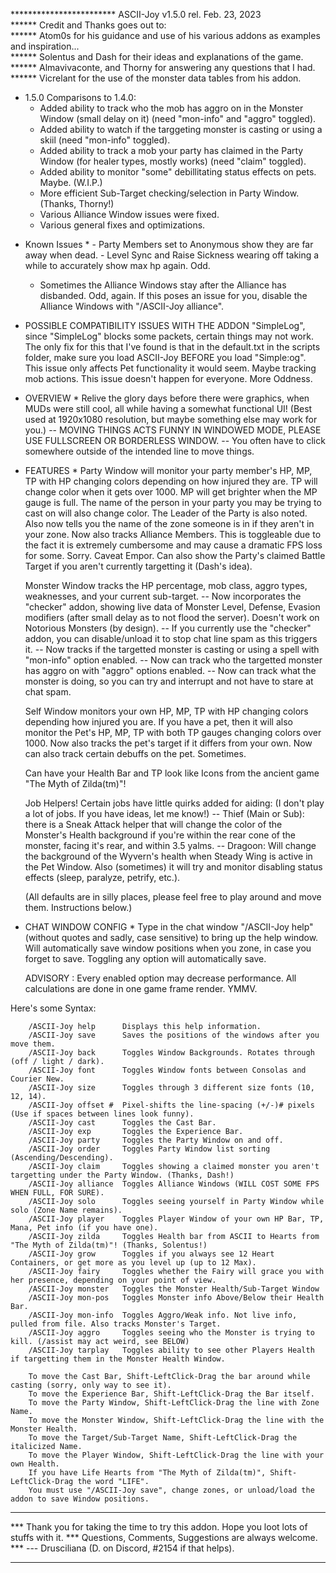 ************************ ASCII-Joy v1.5.0  rel. Feb. 23, 2023          
****** Credit and Thanks goes out to:           
****** Atom0s for his guidance and use of his various addons as examples and inspiration...           
****** Solentus and Dash for their ideas and explanations of the game.            
****** Almavivaconte, and Thorny for answering any questions that I had.           
****** Vicrelant for the use of the monster data tables from his addon.            

* 1.5.0 Comparisons to 1.4.0:
     - Added ability to track who the mob has aggro on in the Monster Window (small delay on it) (need "mon-info" and "aggro" toggled).
     - Added ability to watch if the targgeting monster is casting or using a skiil (need "mon-info" toggled).
     - Added ability to track a mob your party has claimed in the Party Window (for healer types, mostly works) (need "claim" toggled).
     - Added ability to monitor "some" debillitating status effects on pets. Maybe. (W.I.P.)
     - More efficient Sub-Target checking/selection in Party Window. (Thanks, Thorny!)
     - Various Alliance Window issues were fixed.
     - Various general fixes and optimizations.

- Known Issues * - Party Members set to Anonymous show they are far away when dead.    - Level Sync and Raise Sickness wearing off taking a while to accurately show max hp again. Odd.
     - Sometimes the Alliance Windows stay after the Alliance has disbanded. Odd, again. If this poses an issue for you, disable 
       the Alliance Windows with "/ASCII-Joy alliance".

- POSSIBLE COMPATIBILITY ISSUES WITH THE ADDON "SimpleLog", since "SimpleLog" blocks some packets, certain things may not work. 
    The only fix for this that I've found is that in the default.txt in the scripts folder, make sure you load ASCII-Joy 
    BEFORE you load "Simple:og". This issue only affects Pet functionality it would seem. Maybe tracking mob actions. 
    This issue doesn't happen for everyone. More Oddness.

* OVERVIEW *
    Relive the glory days before there were graphics, when MUDs were still cool, all while having a somewhat functional UI!
	(Best used at 1920x1080 resolution, but maybe something else may work for you.) 
        -- MOVING THINGS ACTS FUNNY IN WINDOWED MODE, PLEASE USE FULLSCREEN OR BORDERLESS WINDOW.
        -- You often have to click somewhere outside of the intended line to move things. 

* FEATURES *
    Party Window will monitor your party member's HP, MP, TP with HP changing colors depending on how injured they are.
	TP will change color when it gets over 1000. MP will get brighter when the MP gauge is full. The name of the person
	in your party you may be trying to cast on will also change color. The Leader of the Party is also noted. Also now
        tells you the name of the zone someone is in if they aren't in your zone. Now also tracks Alliance Members. This is
        toggleable due to the fact it is extremely cumbersome and may cause a dramatic FPS loss for some. Sorry. Caveat Empor.
        Can also show the Party's claimed Battle Target if you aren't currently targetting it (Dash's idea). 

    Monster Window tracks the HP percentage, mob class, aggro types, weaknesses, and your current sub-target.
        -- Now incorporates the "checker" addon, showing live data of Monster Level, Defense, Evasion modifiers 
		(after small delay as to not flood the server). Doesn't work on Notorious Monsters (by design).
	-- If you currently use the "checker" addon, you can disable/unload it to stop chat line spam as this triggers it.
        -- Now tracks if the targetted monster is casting or using a spell with "mon-info" option enabled.
        -- Now can track who the targetted monster has aggro on with "aggro" options enabled. 
        -- Now can track what the monster is doing, so you can try and interrupt and not have to stare at chat spam.

    Self Window monitors your own HP, MP, TP with HP changing colors depending how injured you are. If you have a pet, then
	it will also monitor the Pet's HP, MP, TP with both TP gauges changing colors over 1000. Now also tracks the pet's
        target if it differs from your own. Now can also track certain debuffs on the pet. Sometimes.

    Can have your Health Bar and TP look like Icons from the ancient game "The Myth of Zilda(tm)"!

    Job Helpers! Certain jobs have little quirks added for aiding: (I don't play a lot of jobs. If you have ideas, let me know!)
        -- Thief (Main or Sub): there is a Sneak Attack helper that will change the color of the Monster's Health background
           if you're within the rear cone of the monster, facing it's rear, and within 3.5 yalms.
        -- Dragoon: Will change the background of the Wyvern's health when Steady Wing is active in the Pet Window. Also (sometimes)
           it will try and monitor disabling status effects (sleep, paralyze, petrify, etc.).
          

    (All defaults are in silly places, please feel free to play around and move them. Instructions below.)

* CHAT WINDOW CONFIG *
    Type in the chat window "/ASCII-Joy help" (without quotes and sadly, case sensitive) to bring up the help window.
	Will automatically save window positions when you zone, in case you forget to save.	
	Toggling any option will automatically save.

    ADVISORY : Every enabled option may decrease performance. All calculations are done in one game frame render. YMMV.

Here's some Syntax:

        /ASCII-Joy help      Displays this help information.
        /ASCII-Joy save      Saves the positions of the windows after you move them.
        /ASCII-Joy back      Toggles Window Backgrounds. Rotates through (off / light / dark).
        /ASCII-Joy font      Toggles Window fonts between Consolas and Courier New.
        /ASCII-Joy size      Toggles through 3 different size fonts (10, 12, 14).
        /ASCII-Joy offset #  Pixel-shifts the line-spacing (+/-)# pixels (Use if spaces between lines look funny).
        /ASCII-Joy cast      Toggles the Cast Bar.
        /ASCII-Joy exp       Toggles the Experience Bar.
        /ASCII-Joy party     Toggles the Party Window on and off.
        /ASCII-Joy order     Toggles Party Window list sorting (Ascending/Descending).
        /ASCII-Joy claim     Toggles showing a claimed monster you aren't targetting under the Party Window. (Thanks, Dash!)
        /ASCII-Joy alliance  Toggles Alliance Windows (WILL COST SOME FPS WHEN FULL, FOR SURE).
        /ASCII-Joy solo      Toggles seeing yourself in Party Window while solo (Zone Name remains).
        /ASCII-Joy player    Toggles Player Window of your own HP Bar, TP, Mana, Pet info (if you have one).
        /ASCII-Joy zilda     Toggles Health bar from ASCII to Hearts from "The Myth of Zilda(tm)"! (Thanks, Solentus!)
        /ASCII-Joy grow      Toggles if you always see 12 Heart Containers, or get more as you level up (up to 12 Max).
        /ASCII-Joy fairy     Toggles whether the Fairy will grace you with her presence, depending on your point of view.
        /ASCII-Joy monster   Toggles the Monster Health/Sub-Target Window
        /ASCII-Joy mon-pos   Toggles Monster info Above/Below their Health Bar.
        /ASCII-Joy mon-info  Toggles Aggro/Weak info. Not live info, pulled from file. Also tracks Monster's Target.
        /ASCII-Joy aggro     Toggles seeing who the Monster is trying to kill. (/assist may act weird, see BELOW)
        /ASCII-Joy tarplay   Toggles ability to see other Players Health if targetting them in the Monster Health Window.
        
        To move the Cast Bar, Shift-LeftClick-Drag the bar around while casting (sorry, only way to see it).
        To move the Experience Bar, Shift-LeftClick-Drag the Bar itself.
        To move the Party Window, Shift-LeftClick-Drag the line with Zone Name.
        To move the Monster Window, Shift-LeftClick-Drag the line with the Monster Health.
        To move the Target/Sub-Target Name, Shift-LeftClick-Drag the italicized Name.
        To move the Player Window, Shift-LeftClick-Drag the line with your own Health.
        If you have Life Hearts from "The Myth of Zilda(tm)", Shift-LeftClick-Drag the word "LIFE".
        You must use "/ASCII-Joy save", change zones, or unload/load the addon to save Window positions.

***
*** Thank you for taking the time to try this addon. Hope you loot lots of stuffs with it.
*** Questions, Comments, Suggestions are always welcome.
*** --- Drusciliana (D. on Discord, #2154 if that helps).
***   

	
